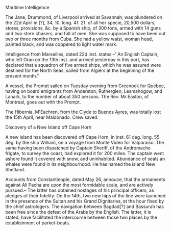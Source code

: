   Maritime Intelligence  The Jane, Drummond, of Liverpool arrived at Savannah, was plundered on the 22d April in [?], 34, 10. long. 41. 21. of all her specie, 20,500 dollars, stores, provisions, &c. by a Spanish ship, of 300 tons, armed with 14 guns and two stern chasers, and full of men. She was supposed to have been out two or three months from Cuba. She had a yellow waist, woman head, painted black, and was coppered to light water mark.  Intelligence from Marseilles, dated 22d inst. states –' An English Captain, who left Oran on the 13th inst. and arrived yesterday in this port, has declared that a squadron of five armed ships, which he was assured were destined for the North Seas, sailed from Algiers at the beginning of the present month."  A vessel, the Prompt sailed on Tuesday evening from Greenock for Quebec, having on board emigrants from Anderston, Rutherglen, Lesmahogow, and Lanark, to the number of about 350 persons. The Rev. Mr Easton, of Montreal, goes out with the Prompt.  The Hibernia, M'Eachren, from the Clyde to Buenos Ayres, was totally lost the 15th April, near Maldonado. Crew saved.  Discovery of a New Island off Cape Horn  A new island has been discovered off Cape Horn, in inst. 61 deg. long. 55 deg. by the ship William, on a voyage from Monte Video for Valparaiso. The same having been dispatched by Captain Sheriff, of the Andromache frigate, to survey the coast, had explored it for 200 miles. The captain went ashore found it covered with snow, and uninhabited. Abundance of seals an whales were found in its neighbourhood. He has named the island New Shetland.  Accounts from Constantinople, dated May 26, annouce, that the armaments against Ali Pacha are upon the most formidable scale, and are actively pursued.– The latter has obtained hostages of his principal officers, as pledges of their fidelity. On the 14th, two new hips of the line were launched in the presence of the Sultan and his Grand Dignitaries, at the hour fixed by the chief astrologers. The navigation between Bagdad[?] and Bassurah has been free since the defeat of the Arabs by the English. The latter, it is stated, have facilitated the intercourse between those two places by the establishment of parket-boats.  